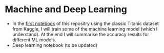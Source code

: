 # Machine and Deep Learning
* In the [first notebook](https://github.com/animeshnanda1/Machine_and_deep_learning/blob/main/kaggle_titanic.ipynb) of this repositry using the classic Titanic dataset from Kaggle, I will train some of the machine learning model (which I understand). At the end I will summarise the accuracy results for different ML models. 
* Deep learning notebook (to be updated)
